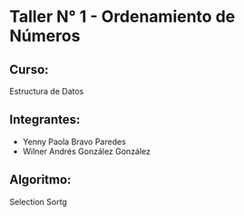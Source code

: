 # Taller N° 1 - Ordenamiento de Números

## Curso: 
Estructura de Datos

## Integrantes:
- Yenny Paola Bravo Paredes
- Wilner Andrés González González

## Algoritmo: 
Selection Sortg